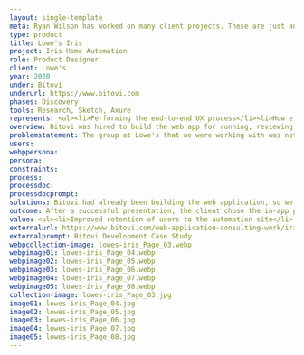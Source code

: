 ```yaml
---
layout: single-template
meta: Ryan Wilson has worked on many client projects. These are just an example of some of the excellent product design work that he could do on your project.
type: product
title: Lowe's Iris
project: Iris Home Automation
role: Product Designer
client: Lowe's
year: 2020
under: Bitovi
underurl: https://www.bitovi.com
phases: Discovery
tools: Research, Sketch, Axure
represents: <ul><li>Performing the end-to-end UX process</li><li>How efficiently I work</li><li>How I collaborate with stakeholders and teams</li><li>My focus on creating user-centered products</li><li>Writing HTML (Stache) and CSS (SCSS and LESS)</li><li>How I help identify beneficial solutions for the stakeholder and the users</li></ul>
overview: Bitovi was hired to build the web app for running, reviewing, and setting up rules for Lowe's Iris home automation products. As Product Designer, during our engagement, a team member and I noticed that there was no direct way for users to purchase products through the web application. Instead, users would have to navigate away from the Iris app to lowes.com to find and purchase additional home automation products, resulting in lost sales and a user flow that lost customers
problemstatement: The group at Lowe's that we were working with was not directly related to the eCommerce project. We had to get introduced, prepare a presentation that outlined two possible solutions, and present to a different team and stakeholders to get buy-in and approval.
users:
webppersona:
persona:
constraints:
process:
processdoc:
processdocprompt:
solutions: Bitovi had already been building the web application, so we knew what the possibilities were in integrating product sales within the product. Working alongside a developer, we created two optional flow solutions that we took to the client for approval.
outcome: After a successful presentation, the client chose the in-app purchasing path and we began planning for implementation and integration on the product. 
value: <ul><li>Improved retention of users to the automation site</li> <li>Increase sales of products by allowing purchase in-app</li> </ul>
externalurl: https://www.bitovi.com/web-application-consulting-work/iris-lowes-iot-home-automation-app
externalprompt: Bitovi Development Case Study
webpcollection-image: lowes-iris_Page_03.webp
webpimage01: lowes-iris_Page_04.webp
webpimage02: lowes-iris_Page_05.webp
webpimage03: lowes-iris_Page_06.webp
webpimage04: lowes-iris_Page_07.webp
webpimage05: lowes-iris_Page_08.webp
collection-image: lowes-iris_Page_03.jpg
image01: lowes-iris_Page_04.jpg
image02: lowes-iris_Page_05.jpg
image03: lowes-iris_Page_06.jpg
image04: lowes-iris_Page_07.jpg
image05: lowes-iris_Page_08.jpg
---
```

